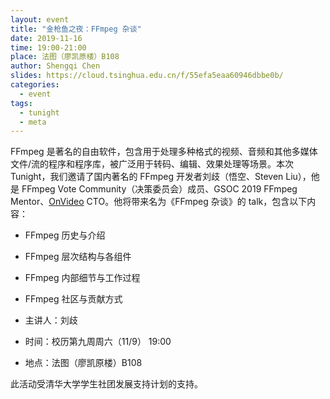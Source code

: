 ```yaml
---
layout: event
title: "金枪鱼之夜：FFmpeg 杂谈"
date: 2019-11-16
time: 19:00-21:00
place: 法图（廖凯原楼）B108
author: Shengqi Chen
slides: https://cloud.tsinghua.edu.cn/f/55efa5eaa60946dbbe0b/
categories:
  - event
tags:
  - tunight
  - meta
---
```


FFmpeg 是著名的自由软件，包含用于处理多种格式的视频、音频和其他多媒体文件/流的程序和程序库，被广泛用于转码、编辑、效果处理等场景。本次 Tunight，我们邀请了国内著名的 FFmpeg 开发者刘歧（悟空、Steven Liu），他是 FFmpeg Vote Community（决策委员会）成员、GSOC 2019 FFmpeg Mentor、[OnVideo](https://onvideo.cn) CTO。他将带来名为《FFmpeg 杂谈》的 talk，包含以下内容：

* FFmpeg 历史与介绍
* FFmpeg 层次结构与各组件
* FFmpeg 内部细节与工作过程
* FFmpeg 社区与贡献方式

* 主讲人：刘歧
* 时间：校历第九周周六（11/9） 19:00
* 地点：法图（廖凯原楼）B108

此活动受清华大学学生社团发展支持计划的支持。
